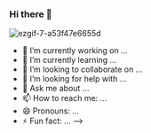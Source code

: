 ### Hi there 👋

![ezgif-7-a53f47e6655d](https://user-images.githubusercontent.com/57942968/97859484-dee03680-1d2a-11eb-8a2b-9c405d169ab2.gif)


- 🔭 I’m currently working on ...
- 🌱 I’m currently learning ...
- 👯 I’m looking to collaborate on ...
- 🤔 I’m looking for help with ...
- 💬 Ask me about ...
- 📫 How to reach me: ...
- 😄 Pronouns: ...
- ⚡ Fun fact: ...
-->
